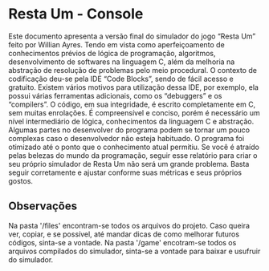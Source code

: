 # Resta Um - Console

  Este documento apresenta a versão final do simulador do jogo “Resta Um” feito por Willian Ayres. Tendo em vista como aperfeiçoamento de conhecimentos prévios de lógica de programação, algoritmos, desenvolvimento de softwares na linguagem C, além da melhoria na abstração de resolução de problemas pelo meio procedural.
  O contexto de codificação deu-se pela IDE “Code Blocks”, sendo de fácil acesso e gratuito. Existem vários motivos para utilização dessa IDE, por exemplo, ela possui várias ferramentas adicionais, como os “debuggers” e os “compilers”.
  O código, em sua integridade, é escrito completamente em C, sem muitas enrolações.  É compreensível e conciso, porém é necessário um nível intermediário de lógica, conhecimentos da linguagem C e abstração. Algumas partes no desenvolver do programa podem se tornar um pouco complexas caso o desenvolvedor não esteja habituado. O programa foi otimizado até o ponto que o conhecimento atual permitiu.
  Se você é atraído pelas belezas do mundo da programação, seguir esse relatório para criar o seu próprio simulador de Resta Um não será um grande problema. Basta seguir corretamente e ajustar conforme suas métricas e seus próprios gostos.

## Observações

  Na pasta '/files' encontram-se todos os arquivos do projeto. Caso queira ver, copiar, e se possível, até mandar dicas de como melhorar futuros códigos, sinta-se a vontade.
  Na pasta '/game' encotram-se todos os arquivos compilados do simulador, sinta-se a vontade para baixar e usufruir do simulador.
